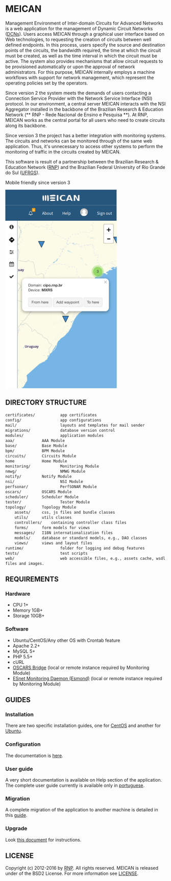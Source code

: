 # MEICAN

Management Environment of Inter-domain Circuits for Advanced Networks is a web application for the management of Dynamic Circuit Networks ([DCNs](https://en.wikipedia.org/wiki/Dynamic_circuit_network)). Users access MEICAN through a graphical user interface based on Web technologies, to requesting the creation of circuits between well defined endpoints. In this process, users specify the source and destination points of the circuits, the bandwidth required, the time at which the circuit must be created, as well as the time interval in which the circuit must be active. The system also provides mechanisms that allow circuit requests to be provisioned automatically or upon the approval of network administrators. For this purpose, MEICAN internally employs a machine workflows with support for network management, which represent the operating policies set by the operators.

Since version 2 the system meets the demands of users contacting a Connection Service Provider with the Network Service Interface (NSI) protocol. In our environment, a central server MEICAN interacts with the NSI Aggregator installed in the backbone of the Brazilian Research & Education Network (** RNP - Rede Nacional de Ensino e Pesquisa **). At RNP, MEICAN works as the central portal for all users who need to create circuits along its backbone.

Since version 3 the project has a better integration with monitoring systems. The circuits and networks can be monitored through of the same web application. Thus, it's unnecessary to access other systems to perform the monitoring of traffic in the circuits created by MEICAN.

This software is result of a partnership between the Brazilian Research & Education Network ([RNP](http://www.rnp.br)) and the Brazilian Federal University of Rio Grande do Sul ([UFRGS](http://www.ufrgs.br)).

Mobile friendly since version 3

![Alt text](/docs/mobile.png)

## DIRECTORY STRUCTURE

```
certificates/       	app certificates
config/             	app configurations
mail/               	layouts and templates for mail sender
migrations/         	database version control
modules/            	application modules
aaa/			AAA Module
base/			Base Module
bpm/			BPM Module
circuits/		Circuits Module
home			Home Module
monitoring/         	Monitoring Module
nmwg/               	NMWG Module
notify/			Notify Module
nsi/                	NSI Module
perfsonar/          	PerfSONAR Module
oscars/			OSCARS Module
scheduler/		Scheduler Module
tester/             	Tester Module
topology/		Topology Module
	assets/		css, js files and bundle classes
	utils/		utils classes
	controllers/	containing controller class files
	forms/		form models for views
	messages/	I18N internationalization files
	models/		database or standard models, e.g., DAO classes
	views/		views and layout files
runtime/            	folder for logging and debug features
tests/              	test scripts
web/                	web accessible files, e.g., assets cache, wsdl files and images.
```

## REQUIREMENTS

### Hardware

- CPU 1+
- Memory 1GB+
- Storage 10GB+

### Software

- Ubuntu/CentOS/Any other OS with Crontab feature
- Apache 2.2+
- MySQL 5+ 
- PHP 5.5+
- cURL
- [OSCARS Bridge](https://github.com/ufrgs-hyman/oscars-bridge) (local or remote instance required by Monitoring Module)
- [ESnet Monitoring Daemon (Esmond)](https://github.com/esnet/esmond) (local or remote instance required by Monitoring Module)

## GUIDES

### Installation

There are two specific installation guides, one for [CentOS](https://github.com/ufrgs-hyman/meican/blob/master/docs/guide/installation-centos.md) and another for [Ubuntu](https://github.com/ufrgs-hyman/meican/blob/master/docs/guide/installation-ubuntu.md).

### Configuration

The documentation is [here](https://github.com/ufrgs-hyman/meican/blob/master/docs/guide/configuration.md).

### User guide

A very short documentation is available on Help section of the application. The complete user guide currently is available only in [portuguese](https://wiki.rnp.br/display/secipo/Guia+MEICAN).

### Migration

A complete migration of the application to another machine is detailed in this [guide](https://github.com/ufrgs-hyman/meican/blob/master/docs/guide/migration.md).

### Upgrade

Look [this document](https://github.com/ufrgs-hyman/meican/blob/master/docs/guide/upgrade.md) for instructions.

## LICENSE

Copyright (c) 2012-2016 by [RNP](http://www.rnp.br).
All rights reserved. MEICAN is released under of the BSD2 License. For more information see [LICENSE](https://github.com/ufrgs-hyman/meican/blob/master/LICENSE.md).
